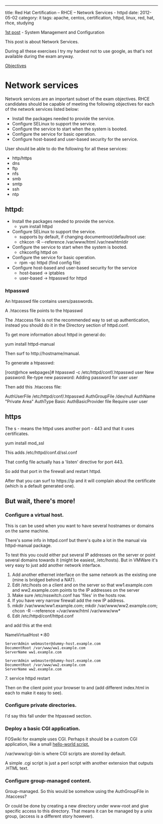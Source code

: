 ---
title: Red Hat Certification – RHCE – Network Services - httpd
date: 2012-05-02
category: it
tags: apache, centos, certification, httpd, linux, red, hat, rhce, studying

[1st post](https://www.guldmyr.com/red-hat-certification-rhce-system-configuration-and-management-2/ "1st post") \- System Management and Configuration

This post is about Network Services.

During all these exercises I try my hardest not to use google, as that's not available during the exam anyway.

[Objectives](https://www.redhat.com/training/courses/ex300/examobjective "on redhat.com")

# Network services

Network services are an important subset of the exam objectives. RHCE candidates should be capable of meeting the following objectives for each of the network services listed below:

- Install the packages needed to provide the service.
- Configure SELinux to support the service.
- Configure the service to start when the system is booted.
- Configure the service for basic operation.
- Configure host-based and user-based security for the service.

User should be able to do the following for all these services:

- http/https
- dns
- ftp
- nfs
- smb
- smtp
- ssh
- ntp

## httpd:

- Install the packages needed to provide the service.
    - yum install httpd
- Configure SELinux to support the service.
    - supports by default, if changing documentroot/defaultroot use:
    - chkcon -R --reference /var/www/html /var/newhtmldir
- Configure the service to start when the system is booted.
    - chkconfig httpd on
- Configure the service for basic operation.
    - rpm -qc httpd (find config file)
- Configure host-based and user-based security for the service
    - host-based -> iptables
    - user-based -> htpasswd for httpd

### htpasswd

An htpasswd file contains users/passwords.

A .htaccess file points to the htpasswd

The .htaccess file is not the recommended way to set up authentication, instead you should do it in the Directory section of httpd.conf.

To get more information about httpd in general do:

yum install httpd-manual

Then surf to http://hostname/manual.

To generate a htpasswd:

\[root@rhce webpages\]# htpasswd -c /etc/httpd/conf/.htpasswd user
New password:
Re-type new password:
Adding password for user user

Then add this .htaccess file:

AuthUserFile /etc/httpd/conf/.htpasswd
AuthGroupFile /dev/null
AuthName "Private Area"
AuthType Basic
AuthBasicProvider file
Require user user

## https

The s - means the httpd uses another port - 443 and that it uses certificates.

yum install mod\_ssl

This adds /etc/httpd/conf.d/ssl.conf

That config file actually has a 'listen' directive for port 443.

So add that port in the firewall and restart httpd.

After that you can surf to https://ip and it will complain about the certificate (which is a default generated one).

## But wait, there's more!

### Configure a virtual host.

This is can be used when you want to have several hostnames or domains on the same machine.

There's some info in httpd.conf but there's quite a lot in the manual via httpd-manual package.

To test this you could either put several IP addresses on the server or point several domains towards it (might be easiest, /etc/hosts). But in VMWare it's very easy to just add another network interface.

1. Add another ethernet interface on the same network as the existing one (mine is bridged behind a NAT).
2. Edit /etc/hosts on a client and on the server so that ww1.example.com and ww2.example.com points to the IP addresses on the server
3. Make sure /etc/nsswitch.conf has 'files' in the hosts row.
4. If you have very narrow firewall add the new IP address.
5. mkdir /var/www/ww1.example.com; mkdir /var/www/ww2.example.com; chcon -R --reference =/var/www/html /var/www/ww\*
6. Edit /etc/httpd/conf/httpd.conf

and add this at the end:

NameVirtualHost \*:80

    ServerAdmin webmaster@dummy-host.example.com
    DocumentRoot /var/www/ww1.example.com
    ServerName ww1.example.com

    ServerAdmin webmaster@dummy-host.example.com
    DocumentRoot /var/www/ww2.example.com
    ServerName ww2.example.com

7\. service httpd restart

Then on the client point your browser to and (add different index.html in each to make it easy to see).

### Configure private directories.

I'd say this fall under the htpasswd section.

### Deploy a basic CGI application.

FOSwiki for example uses CGI. Perhaps it should be a custom CGI application, like a small [hello-world script.](http://www.lies.com/begperl/hello_cgi.html "simple cgi hello world script")

/var/www/cgi-bin is where CGI scripts are stored by default.

A simple .cgi script is just a perl script with another extension that outputs .HTML text.

### Configure group-managed content.

Group-managed. So this would be somehow using the AuthGroupFile in .htaccess?

Or could be done by creating a new directory under www-root and give specific access to this directory. That means it can be managed by a unix group, (access is a different story however).
